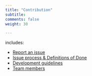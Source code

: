 ```yaml
---
title: "Contribution"
subtitle: 
comments: false
weight: 30

---
```


includes:

* [Report an issue](/contribution/report-an-issue)
* [Issue process & Definitions of Done](/contribution/issue-process)
* [Development guidelines](/contribution/development-guidelines)
* [Team members](/contribution/team-members)
